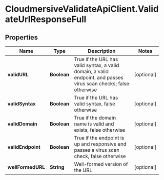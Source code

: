 # CloudmersiveValidateApiClient.ValidateUrlResponseFull

## Properties
Name | Type | Description | Notes
------------ | ------------- | ------------- | -------------
**validURL** | **Boolean** | True if the URL has valid syntax, a valid domain, a valid endpoint, and passes virus scan checks; false otherwise | [optional] 
**validSyntax** | **Boolean** | True if the URL has valid syntax, false otherwise | [optional] 
**validDomain** | **Boolean** | True if the domain name is valid and exists, false otherwise | [optional] 
**validEndpoint** | **Boolean** | True if the endpoint is up and responsive and passes a virus scan check, false otherwise | [optional] 
**wellFormedURL** | **String** | Well-formed version of the URL | [optional] 


